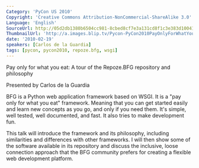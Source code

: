 ```yaml
---
Category: 'PyCon US 2010'
Copyright: 'Creative Commons Attribution-NonCommercial-ShareAlike 3.0'
Language: 'English'
SourceUrl: http://05d2db1380b6504cc981-8cbed8cf7e3a131cd8f1c3e383d10041.r93.cf2.rackcdn.com/pycon-us-2010/295_pay-only-for-what-you-eat-a-tour-of-the-repoze-bfg-repository-and-philosophy-174.m4v
ThumbnailUrl: 'http://a.images.blip.tv/Pycon-PyCon2010PayOnlyForWhatYouEatATourOfTheRepozeBFGRepo556.png'
date: '2010-02-19'
speakers: [Carlos de la Guardia]
tags: [pycon, pycon2010, repoze.bfg, wsgi]
---
```

Pay only for what you eat: A tour of the Repoze.BFG repository and philosophy

  
Presented by Carlos de la Guardia

  
BFG is a Python web application framework based on WSGI. It is a "pay only for
what you eat" framework. Meaning that you can get started easily and learn new
concepts as you go, and only if you need them. It's simple, well tested, well
documented, and fast. It also tries to make development fun.

  
This talk will introduce the framework and its philosophy, including
similarities and differences with other frameworks. I will then show some of
the software available in its repository and discuss the inclusive, loose
connection approach that the BFG community prefers for creating a flexible web
development platform.

